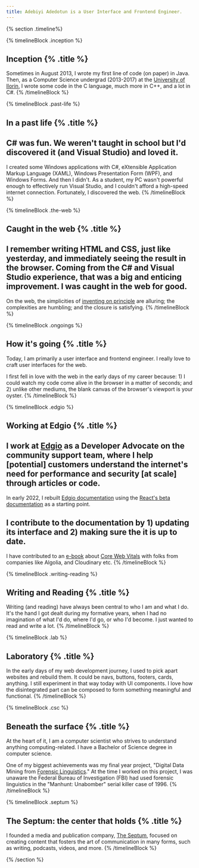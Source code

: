 ```yaml
---
title: Adebiyi Adedotun is a User Interface and Frontend Engineer.
---
```


{% section .timeline%}

{% timelineBlock .inception %}
## Inception {% .title %}
Sometimes in August 2013, I wrote my first line of code (on paper) in Java. Then, as a Computer Science undergrad (2013-2017) at the [University of Ilorin](https://bit.ly/3ztwU3I), I wrote some code in the C language, much more in C++, and a lot in C#.
{% /timelineBlock %}

{% timelineBlock .past-life %}
## In a past life {% .title %}
C# was fun. We weren't taught in school but I'd discovered it (and Visual Studio) and loved it.
---
I created some Windows applications with C#, eXtensible Application Markup Language (XAML), Windows Presentation Form (WPF), and Windows Forms. And then I didn't. As a student, my PC wasn't powerful enough to effectively run Visual Studio, and I couldn't afford a high-speed internet connection. Fortunately, I discovered the web.
{% /timelineBlock %}

{% timelineBlock .the-web %}
## Caught in the web {% .title %}
I remember writing HTML and CSS, just like yesterday, and immediately seeing the result in the browser. Coming from the C# and Visual Studio experience, that was a big and enticing improvement. I was caught in the web for good.
---
On the web, the simplicities of [inventing on principle](https://bit.ly/3fgkFR4) are alluring; the complexities are humbling; and the closure is satisfying.
{% /timelineBlock %}

{% timelineBlock .ongoings %}
## How it's going {% .title %}
Today, I am primarily a user interface and frontend engineer. I really love to craft user interfaces for the web.

I first fell in love with the web in the early days of my career because: 1) I could watch my code come alive in the browser in a matter of seconds; and 2) unlike other mediums, the blank canvas of the browser's viewport is your oyster.
{% /timelineBlock %}

{% timelineBlock .edgio %}
## Working at Edgio {% .title %}
I work at [Edgio](https://edg.io) as a Developer Advocate on the community support team, where I help [potential] customers understand the internet's need for performance and security [at scale] through articles or code.
---
In early 2022, I rebuilt [Edgio documentation](https://docs.edg.io) using the [React's beta documentation](https://beta.reactjs.org) as a starting point.

I contribute to the documentation by 1) updating its interface and 2) making sure the it is up to date.
---
I have contributed to an [e-book](https://bit.ly/3Nn31Yr) about [Core Web Vitals](https://web.dev/vitals) with folks from companies like Algolia, and Cloudinary etc.
{% /timelineBlock %}

{% timelineBlock .writing-reading %}
## Writing and Reading {% .title %}
Writing (and reading) have always been central to who I am and what I do. It's the hand I got dealt during my formative years, when I had no imagination of what I'd do, where I'd go, or who I'd become. I just wanted to read and write a lot.
{% /timelineBlock %}

{% timelineBlock .lab %}
## Laboratory {% .title %}
In the early days of my web development journey, I used to pick apart websites and rebuild them. It could be navs, buttons, footers, cards, anything. I still experiment in that way today with UI components. I love how the disintegrated part can be composed to form something meaningful and functional.
{% /timelineBlock %}

{% timelineBlock .csc %}
## Beneath the surface {% .title %}
At the heart of it, I am a computer scientist who strives to understand anything computing-related. I have a Bachelor of Science degree in computer science.

One of my biggest achievements was my final year project, "Digital Data Mining from [Forensic Linguistics](https://n.pr/3sELB02)." At the time I worked on this project, I was unaware the Federal Bureau of Investigation (FBI) had used forensic linguistics in the "Manhunt: Unabomber" serial killer case of 1996.
{% /timelineBlock %}

{% timelineBlock .septum %}
## The Septum: the center that holds {% .title %}
I founded a media and publication company, [The Septum](https://theseptum.com), focused on creating content that fosters the art of communication in many forms, such as writing, podcasts, videos, and more.
{% /timelineBlock %}

{% /section %}
